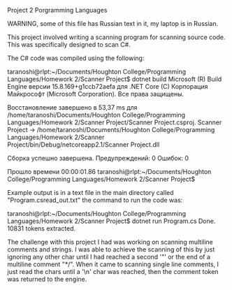 Project 2 Porgramming Languages

WARNING, some of this file has Russian text in it, my laptop is in Russian.

This project involved writing a scanning program for scanning source code.
This was specifically designed to scan C#.

The C# code was compiled using the following:

taranoshi@rlpt:~/Documents/Houghton College/Programming Languages/Homework 2/Scanner Project$ dotnet build
Microsoft (R) Build Engine версии 15.8.169+g1ccb72aefa для .NET Core
(C) Корпорация Майкрософт (Microsoft Corporation). Все права защищены.

  Восстановление завершено в 53,37 ms для /home/taranoshi/Documents/Houghton College/Programming Languages/Homework 2/Scanner Project/Scanner Project.csproj.
  Scanner Project -> /home/taranoshi/Documents/Houghton College/Programming Languages/Homework 2/Scanner Project/bin/Debug/netcoreapp2.1/Scanner Project.dll

Сборка успешно завершена.
    Предупреждений: 0
    Ошибок: 0

Прошло времени 00:00:01.86
taranoshi@rlpt:~/Documents/Houghton College/Programming Languages/Homework 2/Scanner Project$

Example output is in a text file in the main directory called "Program.csread_out.txt"
the command to run the code was: 

taranoshi@rlpt:~/Documents/Houghton College/Programming Languages/Homework 2/Scanner Project$ dotnet run Program.cs
Done. 10831 tokens extracted.

The challenge with this project I had was working on scanning multiline comments and
strings. I was able to achieve the scanning of this by just ignoring any other char
until I had reached a second '"' or the end of a multiline comment "*/". When it came
to scanning single line comments, I just read the chars until a '\n' char was reached,
then the comment token was returned to the engine.